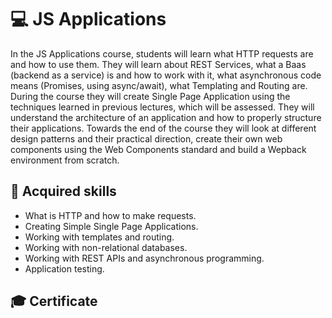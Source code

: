 # 💻 JS Applications

In the JS Applications course, students will learn what HTTP requests are and how to use them. They will learn about REST Services, what a Baas (backend as a service) is and how to work with it, what asynchronous code means (Promises, using async/await), what Templating and Routing are. During the course they will create Single Page Application using the techniques learned in previous lectures, which will be assessed. They will understand the architecture of an application and how to properly structure their applications. Towards the end of the course they will look at different design patterns and their practical direction, create their own web components using the Web Components standard and build a Wepback environment from scratch.

## 🚀 Acquired skills

- What is HTTP and how to make requests.
- Creating Simple Single Page Applications.
- Working with templates and routing.
- Working with non-relational databases.
- Working with REST APIs and asynchronous programming.
- Application testing.

## 🎓 Certificate

